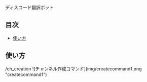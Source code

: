 ディスコード翻訳ボット

## 目次
- [使い方](#usage)


<h2 id="usage">使い方</h2>
/ch_creation
![チャンネル作成コマンド](img/createcommand1.png "createcommand1")

